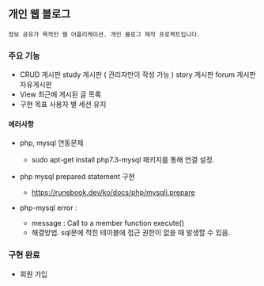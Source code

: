 ## 개인 웹 블로그
	정보 공유가 목적인 웹 어플리케이션. 개인 블로그 제작 프로젝트입니다.

### 주요 기능
- CRUD 게시판
	study 게시판 ( 관리자만이 작성 가능 )
	story 게시판
    forum 게시판
	자유게시판
- View
	최근에 게시된 글 목록
- 구현 목표
	사용자 별 세션 유지
    
#### 에러사항
- php, mysql 연동문제
  - sudo apt-get install php7.3-mysql 패키지를 통해 연결 설정.
  
- php mysql prepared statement 구현
  - https://runebook.dev/ko/docs/php/mysqli.prepare
  
- php-mysql error :
    - message : Call to a member function execute() 
    - 해결방법. sql문에 적힌 테이블에 접근 권한이 없을 때 발생할 수 있음.
    

  
### 구현 완료

- 회원 가입

  
 
	



